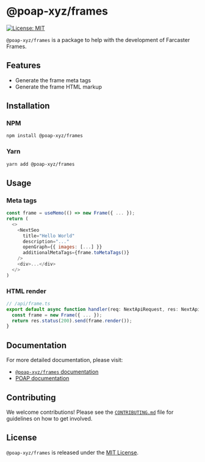 # @poap-xyz/frames

[![License: MIT](https://img.shields.io/badge/License-MIT-green.svg)](https://opensource.org/licenses/MIT)

`@poap-xyz/frames` is a package to help with the development of Farcaster Frames.

## Features

- Generate the frame meta tags
- Generate the frame HTML markup

## Installation

### NPM

```bash
npm install @poap-xyz/frames
```

### Yarn

```bash
yarn add @poap-xyz/frames
```

## Usage

### Meta tags

```javascript
const frame = useMemo(() => new Frame({ ... });
return (
  <>
    <NextSeo
      title="Hello World"
      description="..."
      openGraph={{ images: [...] }}
      additionalMetaTags={frame.toMetaTags()}
    />
    <div>...</div>
  </>
)
```

### HTML render

```typescript
// /api/frame.ts
export default async function handler(req: NextApiRequest, res: NextApiResponse) {
  const frame = new Frame({ ... });
  return res.status(200).send(frame.render());
}
```

## Documentation

For more detailed documentation, please visit:

- [`@poap-xyz/frames` documentation](https://sdk.poap.tech/packages/frames)
- [POAP documentation](https://documentation.poap.tech/docs)

## Contributing

We welcome contributions! Please see the [`CONTRIBUTING.md`](../../.github/CONTRIBUTING.md) file for
guidelines on how to get involved.

## License

`@poap-xyz/frames` is released under the [MIT License](https://opensource.org/licenses/MIT).
